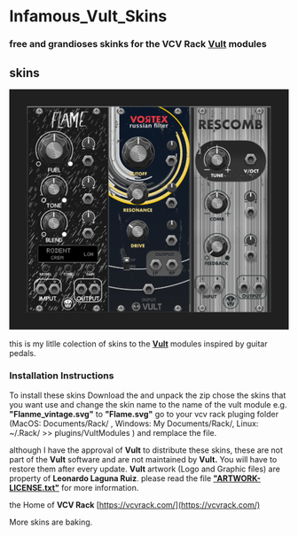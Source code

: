 # Infamous_Vult_Skins
### free and grandioses skinks for the VCV Rack [Vult](https://modlfo.github.io/VultModules/) modules 
## skins 
![preview](https://raw.githubusercontent.com/infamedavid/infamous_vult_skins/master/fxs.png "preview")

this is my litlle colection of skins to the  [**Vult**](https://github.com/modlfo/VultModules) modules inspired by guitar pedals.

### Installation Instructions

To install these skins Download the and  unpack the zip  chose the skins that you want use and change the skin name to the name of the vult module e.g. **"Flanme_vintage.svg"** to **"Flame.svg"** go to your vcv rack pluging folder (MacOS: Documents/Rack/ , Windows: My Documents/Rack/, Linux: ~/.Rack/ >> plugins/VultModules ) and remplace the file.

although I have the approval of **Vult** to distribute these skins, these are not part of the **Vult** software and are not maintained by **Vult.** You will have to restore them after every update. **Vult** artwork (Logo and Graphic files) are property of **Leonardo Laguna Ruiz**. please read the file [**"ARTWORK-LICENSE.txt"**](https://github.com/infamedavid/infamous_vult_skins/blob/master/ARTWORK-LICENSE.txt) for more information.

the Home of **VCV Rack** [https://vcvrack.com/](https://vcvrack.com/)

More skins are baking.
